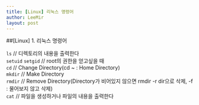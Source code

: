 ```yaml
---
title: [Linux] 리눅스 명령어
author: LeeMir
layout: post
---
```

##[Linux] 1. 리눅스 명령어

`ls` // 디렉토리의 내용을 출력한다<br>
`setuid` `setgid` // root의 권한을 얻고싶을 때<br>
`cd` // Change Directory(cd ~ : Home Directory)<br>
`mkdir` // Make Directory<br>
`rmdir` // Remove Directory(Directory가 비어있지 않으면 rmdir -r dir으로 삭제, -f : 물어보지 않고 삭제)<br>
`cat` // 파일을 생성하거나 파일의 내용을 출력한다<br>